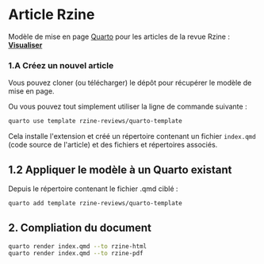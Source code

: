 # Article Rzine

Modèle de mise en page [Quarto](https://quarto.org) pour les articles de la revue Rzine : [**Visualiser**](https://rzine-reviews.github.io/rzine-article-template/)


### 1.A Créez un nouvel article

Vous pouvez cloner (ou télécharger) le dépôt pour récupérer le modèle de mise en page.

Ou vous pouvez tout simplement utiliser la ligne de commande suivante :


```bash
quarto use template rzine-reviews/quarto-template
```

Cela installe l'extension et créé un répertoire contenant un fichier `index.qmd` (code source de l'article) et des fichiers et répertoires associés.


## 1.2 Appliquer le modèle à un Quarto existant

Depuis le répertoire contenant le fichier .qmd ciblé :

```bash
quarto add template rzine-reviews/quarto-template
```

## 2. Compliation du document

```bash
quarto render index.qmd --to rzine-html
quarto render index.qmd --to rzine-pdf
```


